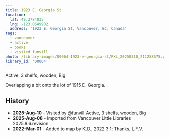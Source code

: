 ```yaml
---
title: 1923 E. Georgia St
location:
  lat: 49.2784035
  lng: -123.0649902
  address: '1923 E. Georgia St, Vancouver, BC, Canada'
tags:
  - vancouver
  - active
  - books
  - visited_funvill
photo: /library-images/00064-1923-e-georgia-st/PXL_20250810_211258575.png
library_id: '00064'
---
```


Active, 3 shelfs, wooden, Big

Overlapping a bit onto the lot of 1915 E. Georgia.

## History

- **2025-Aug-10** - Visited by [@funvill](https://blog.abluestar.com) Active, 3 shelfs, wooden, Big
- **2025-Aug-08** - Imported from Vancouver Little Libraries 2025.8.6.revision
- **2022-Mar-01** - Added to map by K.D., 2022 3 1; Thanks, L.F.V.
